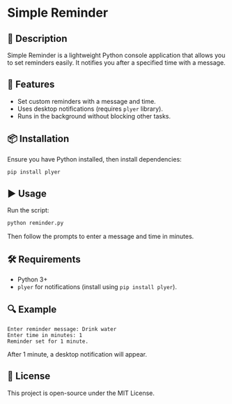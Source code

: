 # Simple Reminder

## 📌 Description
Simple Reminder is a lightweight Python console application that allows you to set reminders easily. It notifies you after a specified time with a message.

## 🚀 Features
- Set custom reminders with a message and time.
- Uses desktop notifications (requires `plyer` library).
- Runs in the background without blocking other tasks.

## 📦 Installation
Ensure you have Python installed, then install dependencies:
```bash
pip install plyer
```  

## ▶️ Usage 
Run the script:
```bash
python reminder.py
``` 
Then follow the prompts to enter a message and time in minutes. 

## 🛠️ Requirements
- Python 3+
- `plyer` for notifications (install using `pip install plyer`).

## 🔍 Example
```
Enter reminder message: Drink water
Enter time in minutes: 1
Reminder set for 1 minute.
```
After 1 minute, a desktop notification will appear.

## 📜 License
This project is open-source under the MIT License.

